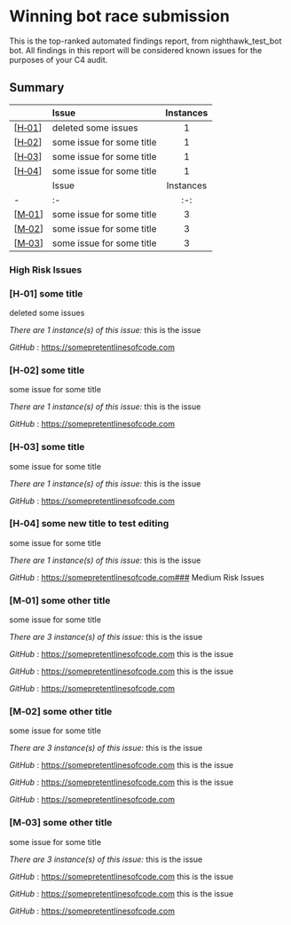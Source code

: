 # Winning bot race submission
  This is the top-ranked automated findings report, from nighthawk_test_bot bot. All findings in this report will be considered known issues for the purposes of your C4 audit.

  ## Summary 
| |Issue|Instances|
|-|:-|:-:|
| [[H&#x2011;01](#01)] | deleted some issues | 1|
| [[H&#x2011;02](#02)] | some issue for some title | 1|
| [[H&#x2011;03](#03)] | some issue for some title | 1|
| [[H&#x2011;04](#04)] | some issue for some title | 1|
| |Issue|Instances|
|-|:-|:-:|
| [[M&#x2011;01](#01)] | some issue for some title | 3|
| [[M&#x2011;02](#02)] | some issue for some title | 3|
| [[M&#x2011;03](#03)] | some issue for some title | 3|
### High Risk Issues


### [H&#x2011;01] some title
deleted some issues

*There are 1 instance(s) of this issue:*
this is the issue

*GitHub* : https://somepretentlinesofcode.com
### [H&#x2011;02] some title
some issue for some title

*There are 1 instance(s) of this issue:*
this is the issue

*GitHub* : https://somepretentlinesofcode.com
### [H&#x2011;03] some title
some issue for some title

*There are 1 instance(s) of this issue:*
this is the issue

*GitHub* : https://somepretentlinesofcode.com
### [H&#x2011;04] some new title to test editing
some issue for some title

*There are 1 instance(s) of this issue:*
this is the issue

*GitHub* : https://somepretentlinesofcode.com### Medium Risk Issues


### [M&#x2011;01] some other title
some issue for some title

*There are 3 instance(s) of this issue:*
this is the issue

*GitHub* : https://somepretentlinesofcode.com
this is the issue

*GitHub* : https://somepretentlinesofcode.com
this is the issue

*GitHub* : https://somepretentlinesofcode.com
### [M&#x2011;02] some other title
some issue for some title

*There are 3 instance(s) of this issue:*
this is the issue

*GitHub* : https://somepretentlinesofcode.com
this is the issue

*GitHub* : https://somepretentlinesofcode.com
this is the issue

*GitHub* : https://somepretentlinesofcode.com
### [M&#x2011;03] some other title
some issue for some title

*There are 3 instance(s) of this issue:*
this is the issue

*GitHub* : https://somepretentlinesofcode.com
this is the issue

*GitHub* : https://somepretentlinesofcode.com
this is the issue

*GitHub* : https://somepretentlinesofcode.com